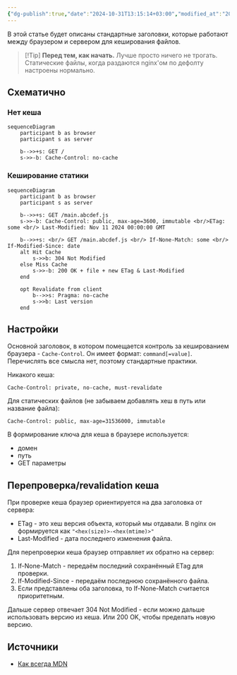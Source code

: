 ```yaml
---
{"dg-publish":true,"date":"2024-10-31T13:15:14+03:00","modified_at":"2024-11-14T13:17:58+03:00","tags":["status/completed","review/pending"],"permalink":"/forge/it/кеширование в браузере/","dgPassFrontmatter":true}
---
```



В этой статье будет описаны стандартные заголовки, которые работают между браузером и сервером для кеширования файлов.

> [!Tip] **Перед тем, как начать.**
> Лучше просто ничего не трогать. Статические файлы, когда раздаются nginx'ом по дефолту настроены нормально.

## Схематично

### Нет кеша

```mermaid
sequenceDiagram
    participant b as browser
    participant s as server

    b-->>+s: GET /
    s->>-b: Cache-Control: no-cache

```

### Кеширование статики

```mermaid
sequenceDiagram
    participant b as browser
    participant s as server
    
    b-->>+s: GET /main.abcdef.js
    s->>-b: Cache-Control: public, max-age=3600, immutable <br/>ETag: some <br/> Last-Modified: Nov 11 2024 00:00:00 GMT

    b-->>+s: <br/> GET /main.abcdef.js <br/> If-None-Match: some <br/> If-Modified-Since: date 
    alt Hit Cache
        s->>b: 304 Not Modified
    else Miss Cache
        s->>-b: 200 OK + file + new ETag & Last-Modified
    end

    opt Revalidate from client
        b-->>s: Pragma: no-cache
        s->>b: Last version
    end
```

## Настройки 

Основной заголовок, в котором помещается контроль за кешированием браузера - `Cache-Control`. Он имеет формат: `command[=value]`. Перечислять все смысла нет, поэтому стандартные практики.

Никакого кеша:
```
Cache-Control: private, no-cache, must-revalidate
```

Для статических файлов (не забываем добавлять хеш в путь или название файла):
```
Cache-Control: public, max-age=31536000, immutable
```


В формирование ключа для кеша в браузере используется:
- домен
- путь
- GET параметры

## Перепроверка/revalidation кеша

При проверке кеша браузер ориентируется на два заголовка от сервера:
- ETag - это хеш версия объекта, который мы отдавали. В nginx он формируется как `"<hex(size)>-<hex(mtime)>"`
- Last-Modified - дата последнего изменения файла.

Для перепроверки кеша браузер отправляет их обратно на сервер:
1. If-None-Match - передаём последний сохранённый ETag для проверки.
2. If-Modified-Since - передаём последнюю сохранённого файла.
3. Если представлены оба заголовка, то If-None-Match считается приоритетным.

Дальше сервер отвечает 304 Not Modified - если можно дальше использовать версию из кеша. Или 200 OK, чтобы пределать новую версию.

## Источники

- [Как всегда MDN](https://developer.mozilla.org/en-US/docs/Web/HTTP/Caching)
